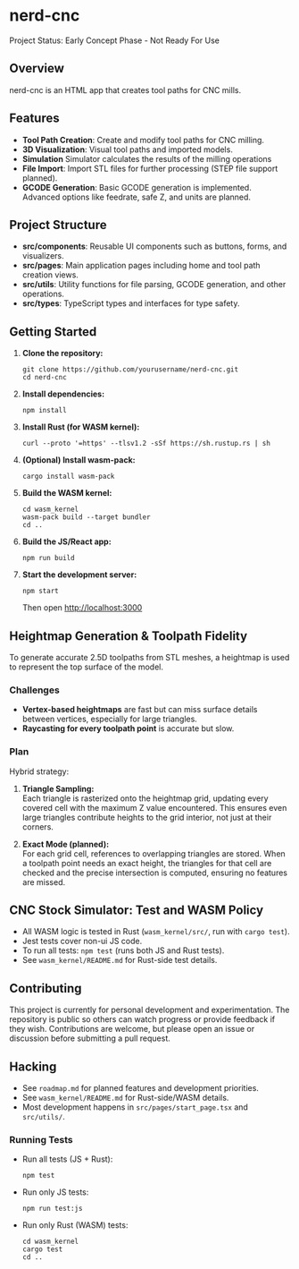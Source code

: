 # nerd-cnc
Project Status: Early Concept Phase - Not Ready For Use

## Overview
nerd-cnc is an HTML app that creates tool paths for CNC mills. 

## Features
- **Tool Path Creation**: Create and modify tool paths for CNC milling.
- **3D Visualization**: Visual tool paths and imported models.
- **Simulation** Simulator calculates the results of the milling operations
- **File Import**: Import STL files for further processing (STEP file support planned).
- **GCODE Generation**: Basic GCODE generation is implemented. Advanced options like feedrate, safe Z, and units are planned.

## Project Structure
- **src/components**: Reusable UI components such as buttons, forms, and visualizers.
- **src/pages**: Main application pages including home and tool path creation views.
- **src/utils**: Utility functions for file parsing, GCODE generation, and other operations.
- **src/types**: TypeScript types and interfaces for type safety.

## Getting Started

1. **Clone the repository:**
   ```
   git clone https://github.com/yourusername/nerd-cnc.git
   cd nerd-cnc
   ```

2. **Install dependencies:**
   ```
   npm install
   ```

3. **Install Rust (for WASM kernel):**
   ```
   curl --proto '=https' --tlsv1.2 -sSf https://sh.rustup.rs | sh
   ```

4. **(Optional) Install wasm-pack:**
   ```
   cargo install wasm-pack
   ```

5. **Build the WASM kernel:**
   ```
   cd wasm_kernel
   wasm-pack build --target bundler
   cd ..
   ```

6. **Build the JS/React app:**
   ```
   npm run build
   ```

7. **Start the development server:**
   ```
   npm start
   ```
   Then open [http://localhost:3000](http://localhost:3000)

## Heightmap Generation & Toolpath Fidelity

To generate accurate 2.5D toolpaths from STL meshes, a heightmap is used to represent the top surface of the model.

### Challenges

- **Vertex-based heightmaps** are fast but can miss surface details between vertices, especially for large triangles.
- **Raycasting for every toolpath point** is accurate but slow.

### Plan

Hybrid strategy:

1. **Triangle Sampling:**  
   Each triangle is rasterized onto the heightmap grid, updating every covered cell with the maximum Z value encountered. This ensures even large triangles contribute heights to the grid interior, not just at their corners.

2. **Exact Mode (planned):**  
   For each grid cell, references to overlapping triangles are stored. When a toolpath point needs an exact height, the triangles for that cell are checked and the precise intersection is computed, ensuring no features are missed.


## CNC Stock Simulator: Test and WASM Policy

- All WASM logic is tested in Rust (`wasm_kernel/src/`, run with `cargo test`).
- Jest tests cover non-ui JS code.
- To run all tests: `npm test` (runs both JS and Rust tests).
- See `wasm_kernel/README.md` for Rust-side test details.

## Contributing
This project is currently for personal development and experimentation. The repository is public so others can watch progress or provide feedback if they wish. Contributions are welcome, but please open an issue or discussion before submitting a pull request.

## Hacking

- See `roadmap.md` for planned features and development priorities.
- See `wasm_kernel/README.md` for Rust-side/WASM details.
- Most development happens in `src/pages/start_page.tsx` and `src/utils/`.

### Running Tests

- Run all tests (JS + Rust):
  ```
  npm test
  ```
- Run only JS tests:
  ```
  npm run test:js
  ```
- Run only Rust (WASM) tests:
  ```
  cd wasm_kernel
  cargo test
  cd ..
  ```
